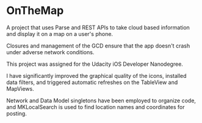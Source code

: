 # OnTheMap
A project that uses Parse and REST APIs to take cloud based information and display it on a map on a user's phone. 

Closures and management of the GCD ensure that the app doesn't crash under adverse network conditions. 

This project was assigned for the Udacity iOS Developer Nanodegree. 

I have significantly improved the graphical quality of the icons, installed data filters, and triggered automatic refreshes on the TableView and MapViews. 

Network and Data Model singletons have been employed to organize code, and MKLocalSearch is used to find location names and coordinates for posting.
